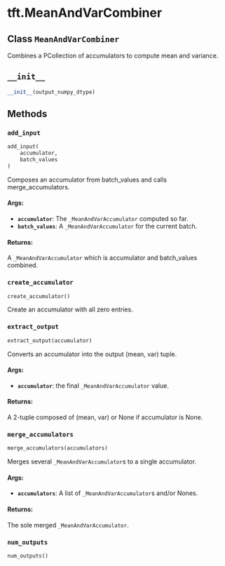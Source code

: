 <div itemscope itemtype="http://developers.google.com/ReferenceObject">
<meta itemprop="name" content="tft.MeanAndVarCombiner" />
<meta itemprop="path" content="Stable" />
<meta itemprop="property" content="__init__"/>
<meta itemprop="property" content="add_input"/>
<meta itemprop="property" content="create_accumulator"/>
<meta itemprop="property" content="extract_output"/>
<meta itemprop="property" content="merge_accumulators"/>
<meta itemprop="property" content="num_outputs"/>
</div>

# tft.MeanAndVarCombiner

## Class `MeanAndVarCombiner`



Combines a PCollection of accumulators to compute mean and variance.

<h2 id="__init__"><code>__init__</code></h2>

``` python
__init__(output_numpy_dtype)
```





## Methods

<h3 id="add_input"><code>add_input</code></h3>

``` python
add_input(
    accumulator,
    batch_values
)
```

Composes an accumulator from batch_values and calls merge_accumulators.

#### Args:

* <b>`accumulator`</b>: The `_MeanAndVarAccumulator` computed so far.
* <b>`batch_values`</b>: A `_MeanAndVarAccumulator` for the current batch.


#### Returns:

A `_MeanAndVarAccumulator` which is accumulator and batch_values combined.

<h3 id="create_accumulator"><code>create_accumulator</code></h3>

``` python
create_accumulator()
```

Create an accumulator with all zero entries.

<h3 id="extract_output"><code>extract_output</code></h3>

``` python
extract_output(accumulator)
```

Converts an accumulator into the output (mean, var) tuple.

#### Args:

* <b>`accumulator`</b>: the final `_MeanAndVarAccumulator` value.


#### Returns:

A 2-tuple composed of (mean, var) or None if accumulator is None.

<h3 id="merge_accumulators"><code>merge_accumulators</code></h3>

``` python
merge_accumulators(accumulators)
```

Merges several `_MeanAndVarAccumulator`s to a single accumulator.

#### Args:

* <b>`accumulators`</b>: A list of `_MeanAndVarAccumulator`s and/or Nones.


#### Returns:

The sole merged `_MeanAndVarAccumulator`.

<h3 id="num_outputs"><code>num_outputs</code></h3>

``` python
num_outputs()
```





